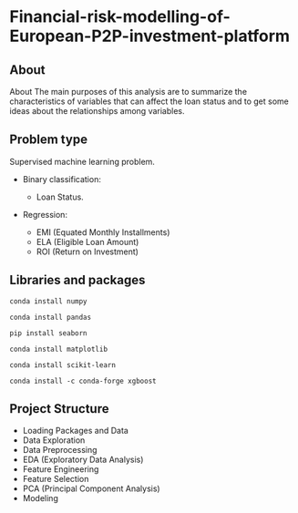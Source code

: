 # Financial-risk-modelling-of-European-P2P-investment-platform

## About
About The main purposes of this analysis are to summarize the characteristics of variables that can affect the loan status and to get some ideas about the relationships among variables.

## Problem type
Supervised machine learning problem.

- Binary classification: 
  - Loan Status.
  
- Regression: 
  - EMI (Equated Monthly Installments)
  - ELA (Eligible Loan Amount)
  - ROI (Return on Investment)

## Libraries and packages
`conda install numpy` 

`conda install pandas`

`pip install seaborn`

`conda install matplotlib`

`conda install scikit-learn`

`conda install -c conda-forge xgboost`

## Project Structure
- Loading Packages and Data
- Data Exploration
- Data Preprocessing
- EDA (Exploratory Data Analysis)
- Feature Engineering
- Feature Selection
- PCA (Principal Component Analysis)
- Modeling
  


